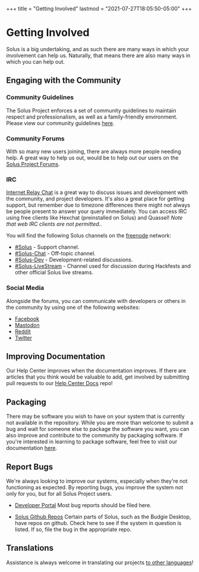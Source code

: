 +++
title = "Getting Involved"
lastmod = "2021-07-27T18:05:50-05:00"
+++
# Getting Involved

Solus is a big undertaking, and as such there are many ways in which your involvement can help us. Naturally, that means there are also many ways in which you can help out.

## Engaging with the Community

### Community Guidelines

The Solus Project enforces a set of community guidelines to maintain respect and professionalism, as well as a family-friendly environment. Please view our community guidelines [here](/articles/contributing/community-guidelines/en/).

### Community Forums

With so many new users joining, there are always more people needing help. A great way to help us out, would be to help out our users on the [Solus Project Forums](https://discuss.getsol.us).

### IRC

[Internet Relay Chat](https://en.wikipedia.org/wiki/Internet_Relay_Chat) is a great way to discuss issues and development with the community, and project developers. It's also a great place for getting support, but remember due
to timezone differences there might not always be people present to answer your query immediately. You can access IRC using free clients like Hexchat (preinstalled on Solus) and Quassel! *Note that web IRC clients are not permitted..*

You will find the following Solus channels on the [freenode](https://freenode.net/) network:

- [#Solus](irc://chat.freenode.net/#Solus) - Support channel.
- [#Solus-Chat](irc://chat.freenode.net/#Solus-Chat) - Off-topic channel.
- [#Solus-Dev](irc://chat.freenode.net/#Solus-Dev) - Development-related discussions.
- [#Solus-LiveStream](irc://chat.freenode.net/#Solus-LiveStream) - Channel used for discussion during Hackfests and other official Solus live streams.

### Social Media

Alongside the forums, you can communicate with developers or others in the community by using one of the following websites:

- [Facebook](https://www.facebook.com/get.solus)
- [Mastodon](https://fosstodon.org/@Solus)
- [Reddit](https://www.reddit.com/r/SolusProject/)
- [Twitter](https://twitter.com/solusproject)

## Improving Documentation

Our Help Center improves when the documentation improves. If there are articles that you think would be valuable to add, get involved by submitting pull requests to our [Help Center Docs](https://github.com/solus-project/help-center-docs) repo!

## Packaging

There may be software you wish to have on your system that is currently not available in the repository. While you are more than welcome to submit a bug and wait for someone else to package the software you want, you can also improve
and contribute to the community by packaging software. If you're interested in learning to package software, feel free to visit our documentation [here](/articles/packaging/).

## Report Bugs

We're always looking to improve our systems, especially when they're not functioning as expected. By reporting bugs, you improve the system not only for you, but for all Solus Project users.

- [Developer Portal](https://dev.getsol.us)
Most bug reports should be filed here.

- [Solus Github Repos](https://github.com/getsolus)
Certain parts of Solus, such as the Budgie Desktop, have repos on github. Check here to see if the system in question is listed. If so, file the bug in the appropriate repo.

## Translations

Assistance is always welcome in translating our projects [to other languages](https://translate.getsol.us)!
